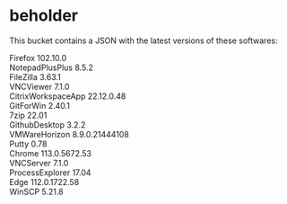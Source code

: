 # beholder
This bucket contains a JSON with the latest versions of these softwares:

Firefox            102.10.0        
NotepadPlusPlus    8.5.2           
FileZilla          3.63.1          
VNCViewer          7.1.0           
CitrixWorkspaceApp 22.12.0.48      
GitForWin          2.40.1          
7zip               22.01           
GithubDesktop      3.2.2           
VMWareHorizon      8.9.0.21444108  
Putty              0.78            
Chrome             113.0.5672.53   
VNCServer          7.1.0           
ProcessExplorer    17.04           
Edge               112.0.1722.58   
WinSCP             5.21.8          



